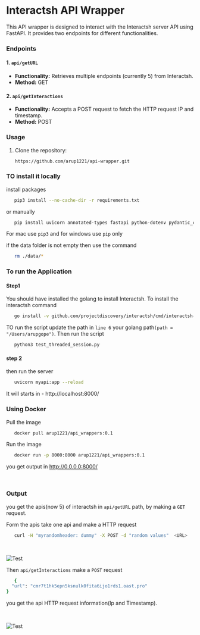 # Interactsh API Wrapper

This API wrapper is designed to interact with the Interactsh server API using FastAPI. It provides two endpoints for different functionalities.

### Endpoints

#### 1. `api/getURL`

- **Functionality:** Retrieves multiple endpoints (currently 5) from Interactsh.
- **Method:** GET

#### 2. `api/getInteractions`

- **Functionality:** Accepts a POST request to fetch the HTTP request IP and timestamp.
- **Method:** POST

### Usage

1. Clone the repository:

   ```bash
   https://github.com/arup1221/api-wrapper.git
   ```

### TO install it locally

install packages

```bash
   pip3 install --no-cache-dir -r requirements.txt
   ```

or manually 
```bash
   pip install uvicorn annotated-types fastapi python-dotenv pydantic_core pydantic
   ```

For mac use `pip3` and for windows use `pip` only

if the data folder is not empty then use the command

```bash
   rm ./data/* 
   ```

### To run the Application

#### Step1 

You should have installed the golang to install Interactsh. To install the interactsh command

```bash
   go install -v github.com/projectdiscovery/interactsh/cmd/interactsh-client@latest
   ```

 TO run the script update the path in `line 6` your golang path`(path = "/Users/arupgope")`. Then run the script


```bash
   python3 test_threaded_session.py
   ```
#### step 2

then run the server

```bash
   uvicorn myapi:app --reload
   ```
It will starts in - http://localhost:8000/

### Using Docker

Pull the image
```bash
   docker pull arup1221/api_wrappers:0.1
   ```

Run the image
```bash
   docker run -p 8000:8000 arup1221/api_wrappers:0.1
   ```

you get output in  http://0.0.0.0:8000/ 


<br>

### Output

you get the apis(now 5) of interactsh in `api/getURL` path, by making a `GET` request.

Form  the apis take one api and make a HTTP request 

```bash
   curl -H "myrandomheader: dummy" -X POST -d "random values"  <URL>
   ```

<br>

![Test](https://github.com/arup1221/api-wrapper/blob/main/images/Screenshot%202024-01-28%20at%209.50.22%E2%80%AFPM.png)

Then `api/getInteractions` make a `POST` request
```bash
   {
  "url": "cmr7t1hk5epn5ksnulk0fita6ijo1rds1.oast.pro"
}
   ```

you get the api HTTP request information(Ip and Timestamp).



<br>

![Test](https://github.com/arup1221/api-wrapper/blob/main/images/Screenshot%202024-01-28%20at%209.51.17%E2%80%AFPM.png)

